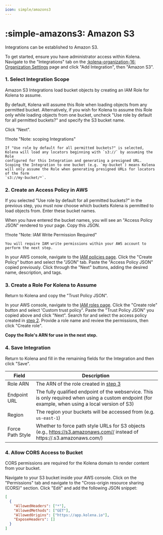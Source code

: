 ```yaml
---
icon: simple/amazons3
---
```


# :simple-amazons3: Amazon S3

Integrations can be established to Amazon S3.

To get started, ensure you have administrator access within Kolena.
Navigate to the "Integrations" tab on the [:kolena-organization-16: Organization Settings](https://app.kolena.io/redirect/organization?tab=integrations) page and click "Add Integration", then "Amazon S3".

### 1. Select Integration Scope

Amazon S3 Integrations load bucket objects by creating an IAM Role for Kolena to assume.

By default, Kolena will assume this Role when loading objects from any permitted bucket.
Alternatively, if you wish for Kolena to assume this Role only while loading objects from one bucket, uncheck
"Use role by default for all permitted buckets?" and specify the S3 bucket name.

Click "Next".

!!!note "Note: scoping Integrations"

    If "Use role by default for all permitted buckets?" is selected, Kolena will load any locators beginning with `s3://` by assuming the Role
    configured for this Integration and generating a presigned URL.
    Scoping the Integration to one bucket (e.g. `my-bucket`) means Kolena will only assume the Role when generating presigned URLs for locators of the form
    `s3://my-bucket/*`.

### 2. Create an Access Policy in AWS

If you selected "Use role by default for all permitted buckets?" in the previous step, you must now choose which buckets
Kolena is permitted to load objects from.
Enter these bucket names.

When you have entered the bucket names, you will see an "Access Policy JSON" rendered to your page.
Copy this JSON.

!!!note "Note: IAM Write Permission Required"

    You will require IAM write permissions within your AWS account to perform the next step.

In your AWS console, navigate to the <a target="_blank" href="https://console.aws.amazon.com/iamv2/home#/policies">IAM policies page</a>.
Click the "Create Policy" button and select the "JSON" tab.
Paste the "Access Policy JSON" copied previously.
Click through the "Next" buttons, adding the desired name, description, and tags.

### 3. Create a Role For Kolena to Assume

Return to Kolena and copy the "Trust Policy JSON".

In your AWS console, navigate to the <a target="_blank" href="https://console.aws.amazon.com/iamv2/home#/roles">IAM roles page</a>.
Click the "Create role" button and select 'Custom trust policy".
Paste the "Trust Policy JSON" you copied above and click "Next".
Search for and select the access policy created in [step 2](#2-create-an-access-policy-in-aws).
Provide a role name and review the permissions, then click "Create role".

**Copy the Role's ARN for use in the next step.**

### 4. Save Integration

Return to Kolena and fill in the remaining fields for the Integration and then click "Save".

| Field            | Description                                                                                                                                        |
| ---------------- | -------------------------------------------------------------------------------------------------------------------------------------------------- |
| Role ARN         | The ARN of the role created in [step 3](#3-create-a-role-for-kolena-to-assume)                                                                     |
| Endpoint URL     | The fully qualified endpoint of the webservice. This is only required when using a custom endpoint (for example, when using a local version of S3) |
| Region           | The region your buckets will be accessed from (e.g. `us-east-1`)                                                                                   |
| Force Path Style | Whether to force path style URLs for S3 objects (e.g., https://s3.amazonaws.com// instead of https://.s3.amazonaws.com/)                           |

### 4. Allow CORS Access to Bucket

CORS permissions are required for the Kolena domain to render content from your bucket.

Navigate to your S3 bucket inside your AWS console.
Click on the "Permissions" tab and navigate to the "Cross-origin resource sharing (CORS)" section.
Click "Edit" and add the following JSON snippet:

```json
[
  {
    "AllowedHeaders": ["*"],
    "AllowedMethods": ["GET"],
    "AllowedOrigins": ["https://app.kolena.io"],
    "ExposeHeaders": []
  }
]
```
